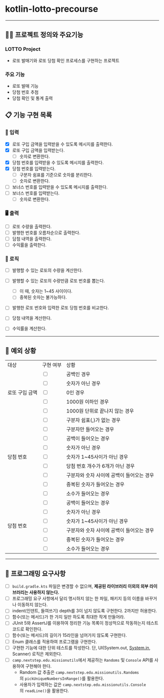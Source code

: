 # kotlin-lotto-precourse

<hr style="border: 1.5px solid white;">

## 🧑‍💻 프로젝트 정의와 주요기능

### LOTTO Project
- 로또 발매기와 로또 당첨 확인 프로세스를 구현하는 프로젝트

### 주요 기능
- 로또 발매 기능
- 당첨 번호 추첨
- 당첨 확인 및 통계 출력

## 📋 기능 구현 목록

### 🙋 입력

- [X]  로또 구입 금액을 입력받을 수 있도록 메시지를 출력한다.
- [X]  로또 구입 금액을 입력받는다.
    - [ ]  숫자로 변환한다.
- [X]  당첨 번호를 입력받을 수 있도록 메시지를 출력한다.
- [X]  당첨 번호를 입력받는다.
    - [ ]  구분자 쉼표를 기준으로 숫자를 분리한다.
    - [ ]  숫자로 변환한다.
- [ ]  보너스 번호를 입력받을 수 있도록 메시지를 출력한다.
- [ ]  보너스 번호를 입력받는다.
    - [ ]  숫자로 변환한다.

### 🖥 출력

- [ ]  로또 수량을 출력한다.
- [ ]  발행한 번호를 오름차순으로 출력한다.
- [ ]  담첨 내역을 출력한다.
- [ ]  수익률을 출력한다.

### 🌈 로직

- [ ]  발행할 수 있는 로또의 수량을 계산한다.
- [ ]  발행할 수 있는 로또의 수량만큼 로또 번호를 뽑는다.
    - [ ]  이 때, 숫자는 1~45 사이이다.
    - [ ]  중복된 숫자는 불가능하다.
- [ ]  발행한 로또 번호와 입력한 로또 당첨 번호를 비교한다.
- [ ]  당첨 내역을 계산한다.
- [ ]  수익률을 계산한다.


<hr style="border: 1px solid white;">

## 🚫 예외 상황
<table>
   <tr>
      <td>대상</td>
      <td>구현 여부</td>
      <td>상황</td>
   </tr>
    <tr>
      <td rowspan="5">로또 구입 금액</td>
      <td><input type="checkbox"></td>
      <td>공백인 경우</td>
    </tr>
    <tr>
      <td><input type="checkbox"></td>
      <td>숫자가 아닌 경우</td>
    </tr>
   <tr>
      <td><input type="checkbox"></td>
      <td>0인 경우</td>
    </tr>
   <tr>
      <td><input type="checkbox"></td>
      <td>1000원 이하인 경우</td>
    </tr>
   <tr>
      <td><input type="checkbox"></td>
      <td>1000원 단위로 끝나지 않는 경우</td>
   </tr>
    <tr>
      <td rowspan="9">당첨 번호</td>
      <td><input type="checkbox"></td>
      <td>구분자 쉼표(,)가 없는 경우</td>
    </tr>
    <tr>
      <td><input type="checkbox"></td>
      <td>구분자만 들어오는 경우</td>
    </tr>
   <tr>
      <td><input type="checkbox"></td>
      <td>공백이 들어오는 경우</td>
    </tr>
   <tr>
      <td><input type="checkbox"></td>
      <td>숫자가 아닌 경우</td>
    </tr>
   <tr>
      <td><input type="checkbox"></td>
      <td>숫자가 1~45사이가 아닌 경우</td>
   </tr>
 <tr>
      <td><input type="checkbox"></td>
      <td>당첨 번호 개수가 6개가 아닌 경우</td>
   </tr>
 <tr>
      <td><input type="checkbox"></td>
      <td>구분자와 숫자 사이에 공백이 들어오는 경우</td>
   </tr>
 <tr>
      <td><input type="checkbox"></td>
      <td>중복된 숫자가 들어오는 경우</td>
   </tr>
 <tr>
      <td><input type="checkbox"></td>
      <td>소수가 들어오는 경우 </td>
   </tr>
      <td rowspan="7">당첨 번호</td>
      <td><input type="checkbox"></td>
      <td>공백이 들어오는 경우</td>
    </tr>
   <tr>
      <td><input type="checkbox"></td>
      <td>숫자가 아닌 경우</td>
    </tr>
   <tr>
      <td><input type="checkbox"></td>
      <td>숫자가 1~45사이가 아닌 경우</td>
   </tr>
 <tr>
      <td><input type="checkbox"></td>
      <td>구분자와 숫자 사이에 공백이 들어오는 경우</td>
   </tr>
 <tr>
      <td><input type="checkbox"></td>
      <td>중복된 숫자가 들어오는 경우</td>
   </tr>
 <tr>
      <td><input type="checkbox"></td>
      <td>소수가 들어오는 경우 </td>
   </tr>
</table>


<hr style="border: 1px solid white;">

## 📌 프로그래밍 요구사항

- [ ]  `build.gradle.kts` 파일은 변경할 수 없으며, **제공된 라이브러리 이외의 외부 라이브러리는 사용하지 않는다.**
- [ ]  프로그래밍 요구 사항에서 달리 명시하지 않는 한 파일, 패키지 등의 이름을 바꾸거나 이동하지 않는다.
- [ ]  indent(인덴트, 들여쓰기) depth를 3이 넘지 않도록 구현한다. 2까지만 허용한다.
- [ ]  함수(또는 메서드)가 한 가지 일만 하도록 최대한 작게 만들어라.
- [ ]  JUnit 5와 AssertJ를 이용하여 정리한 기능 목록이 정상적으로 작동하는지 테스트 코드로 확인한다.
- [ ]  함수(또는 메서드)의 길이가 15라인을 넘어가지 않도록 구현한다.
- [ ]  Enum 클래스를 적용하여 프로그램을 구현한다.
- [ ]  구현한 기능에 대한 단위 테스트를 작성한다. 단, UI(System.out, [System.in](http://system.in/), Scanner) 로직은 제외한다.
- [ ]  `camp.nextstep.edu.missionutils`에서 제공하는 `Randoms` 및 `Console` API를 사용하여 구현해야 한다.
   - Random 값 추출은 `camp.nextstep.edu.missionutils.Randoms`의 `pickUniqueNumbersInRange()`를 활용한다.
   - 사용자가 입력하는 값은 `camp.nextstep.edu.missionutils.Console`의 `readLine()`을 활용한다.